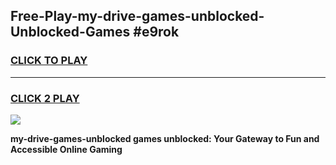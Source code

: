 
## Free-Play-my-drive-games-unblocked-Unblocked-Games #e9rok
<h3>
<a href="https://news.freeplayer.one?title=my-drive-games-unblocked&ref=8M">CLICK TO PLAY</a></h3>
<hr>

<h3>
<a href="https://news.freeplayer.one?title=my-drive-games-unblocked&ref=8M">CLICK 2 PLAY</a>
  
</h3>

<a href="https://news.freeplayer.one?title=my-drive-games-unblocked&ref=8M"><img src="https://clearcache.store/games.png"></a>


**my-drive-games-unblocked games unblocked: Your Gateway to Fun and Accessible Online Gaming**

